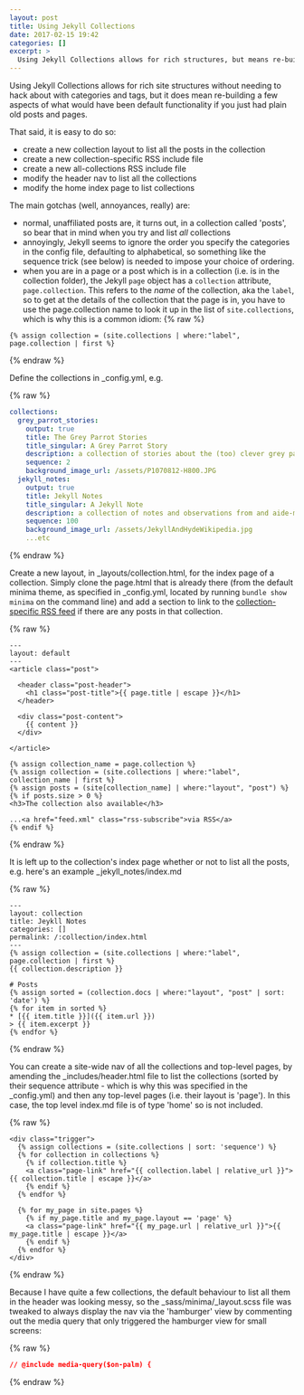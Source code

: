 ```yaml
---
layout: post
title: Using Jekyll Collections
date: 2017-02-15 19:42
categories: []
excerpt: >
  Using Jekyll Collections allows for rich structures, but means re-building a bunch of what would have been default functionality for vanilla posts and pages.
---
```

Using Jekyll Collections allows for rich site structures without needing to hack about with categories and tags, but it does mean re-building a few aspects of what would have been default functionality if you just had plain old posts and pages.

That said, it is easy to do so:

* create a new collection layout to list all the posts in the collection
* create a new collection-specific RSS include file
* create a new all-collections RSS include file
* modify the header nav to list all the collections
* modify the home index page to list collections

The main gotchas (well, annoyances, really) are:

* normal, unaffiliated posts are, it turns out, in a collection called 'posts', so bear that in mind when you try and list *all* collections
* annoyingly, Jekyll seems to ignore the order you specify the categories in the config file, defaulting to alphabetical, so something like the sequence trick (see below) is needed to impose your choice of ordering.
* when you are in a page or a post which is in a collection (i.e. is in the collection folder), the Jekyll `page` object has a `collection` attribute, `page.collection`. This refers to the _name_ of the collection, aka the `label`, so to get at the details of the collection that the page is in, you have to use the page.collection name to look it up in the list of `site.collections`, which is why this is a common idiom:
{% raw %}
```jekyll
{% assign collection = (site.collections | where:"label", page.collection | first %}
```
{% endraw %}

Define the collections in \_config.yml, e.g.

{% raw %}
```yml
collections:
  grey_parrot_stories:
    output: true
    title: The Grey Parrot Stories
    title_singular: A Grey Parrot Story
    description: a collection of stories about the (too) clever grey parrot
    sequence: 2
    background_image_url: /assets/P1070812-H800.JPG
  jekyll_notes:
    output: true
    title: Jekyll Notes
    title_singular: A Jekyll Note
    description: a collection of notes and observations from and aide-memoires for using Jekyll for the first time.
    sequence: 100
    background_image_url: /assets/JekyllAndHydeWikipedia.jpg
    ...etc
```
{% endraw %}

Create a new layout, in \_layouts/collection.html, for the index page of a collection. Simply clone the page.html that is already there (from the default minima theme, as specified in \_config.yml, located by running `bundle show minima` on the command line) and add a section to link to the [collection-specific RSS feed](2017-02-19-rss-feed-for-a-jekyll-collection) if there are any posts in that collection.

{% raw %}
```jekyll
---
layout: default
---
<article class="post">

  <header class="post-header">
    <h1 class="post-title">{{ page.title | escape }}</h1>
  </header>

  <div class="post-content">
    {{ content }}
  </div>

</article>

{% assign collection_name = page.collection %}
{% assign collection = (site.collections | where:"label", collection_name | first %}
{% assign posts = (site[collection_name] | where:"layout", "post") %}
{% if posts.size > 0 %}
<h3>The collection also available</h3>

...<a href="feed.xml" class="rss-subscribe">via RSS</a>
{% endif %}
```
{% endraw %}

It is left up to the collection's index page whether or not to list all the posts, e.g. here's an example \_jekyll_notes/index.md

{% raw %}
```jekyll
---
layout: collection
title: Jeykll Notes
categories: []
permalink: /:collection/index.html
---
{% assign collection = (site.collections | where:"label", page.collection | first %}
{{ collection.description }}

# Posts
{% assign sorted = (collection.docs | where:"layout", "post" | sort: 'date') %}
{% for item in sorted %}
* [{{ item.title }}]({{ item.url }})
> {{ item.excerpt }}
{% endfor %}
```
{% endraw %}

You can create a site-wide nav of all the collections and top-level pages, by amending the \_includes/header.html file to list the collections (sorted by their sequence attribute - which is why this was specified in the \_config.yml) and then any top-level pages (i.e. their layout is 'page'). In this case, the top level index.md file is of type 'home' so is not included.

{% raw %}
```jekyll
<div class="trigger">
  {% assign collections = (site.collections | sort: 'sequence') %}
  {% for collection in collections %}
    {% if collection.title %}
    <a class="page-link" href="{{ collection.label | relative_url }}">{{ collection.title | escape }}</a>
    {% endif %}
  {% endfor %}

  {% for my_page in site.pages %}
    {% if my_page.title and my_page.layout == 'page' %}
    <a class="page-link" href="{{ my_page.url | relative_url }}">{{ my_page.title | escape }}</a>
    {% endif %}
  {% endfor %}
</div>
```
{% endraw %}

Because I have quite a few collections, the default behaviour to list all them in the header was looking messy, so the \_sass/minima/\_layout.scss file was tweaked to always display the nav via the 'hamburger' view by commenting out the media query that only triggered the hamburger view for small screens:

{% raw %}
```css
// @include media-query($on-palm) {
```
{% endraw %}
